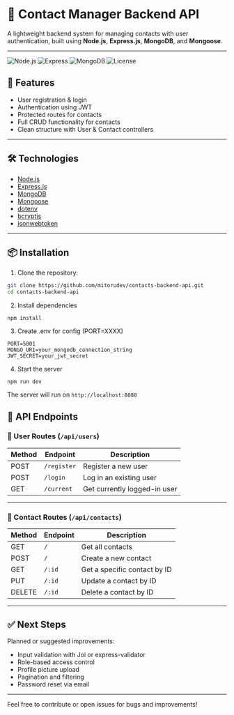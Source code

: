 # 📇 Contact Manager Backend API

A lightweight backend system for managing contacts with user authentication, built using **Node.js**, **Express.js**, **MongoDB**, and **Mongoose**.

---

![Node.js](https://img.shields.io/badge/Node.js-18.x-green)
![Express](https://img.shields.io/badge/Express.js-Framework-blue)
![MongoDB](https://img.shields.io/badge/MongoDB-Database-green)
![License](https://img.shields.io/badge/License-MIT-blue)

## 🚀 Features

- User registration & login
- Authentication using JWT
- Protected routes for contacts
- Full CRUD functionality for contacts
- Clean structure with User & Contact controllers

---

## 🛠️ Technologies

- [Node.js](https://nodejs.org/)
- [Express.js](https://expressjs.com/)
- [MongoDB](https://www.mongodb.com/)
- [Mongoose](https://mongoosejs.com/)
- [dotenv](https://www.npmjs.com/package/dotenv)
- [bcryptjs](https://www.npmjs.com/package/bcryptjs)
- [jsonwebtoken](https://www.npmjs.com/package/jsonwebtoken)

---

## 📦 Installation

1. Clone the repository:

```bash
git clone https://github.com/mitorudev/contacts-backend-api.git
cd contacts-backend-api
```

2. Install dependencies

```pwsh
npm install
```

3. Create .env for config (PORT=XXXX)

```pwsh
PORT=5001
MONGO_URI=your_mongodb_connection_string
JWT_SECRET=your_jwt_secret
```

4. Start the server

```pwsh
npm run dev
```

The server will run on `http://localhost:8080`

## 📌 API Endpoints

### 🔐 User Routes (`/api/users`)

| Method | Endpoint    | Description                  |
| ------ | ----------- | ---------------------------- |
| POST   | `/register` | Register a new user          |
| POST   | `/login`    | Log in an existing user      |
| GET    | `/current`  | Get currently logged-in user |

---

### 📇 Contact Routes (`/api/contacts`)

| Method | Endpoint | Description                  |
| ------ | -------- | ---------------------------- |
| GET    | `/`      | Get all contacts             |
| POST   | `/`      | Create a new contact         |
| GET    | `/:id`   | Get a specific contact by ID |
| PUT    | `/:id`   | Update a contact by ID       |
| DELETE | `/:id`   | Delete a contact by ID       |

---

## ✅ Next Steps

Planned or suggested improvements:

- Input validation with Joi or express-validator
- Role-based access control
- Profile picture upload
- Pagination and filtering
- Password reset via email

---

Feel free to contribute or open issues for bugs and improvements!

